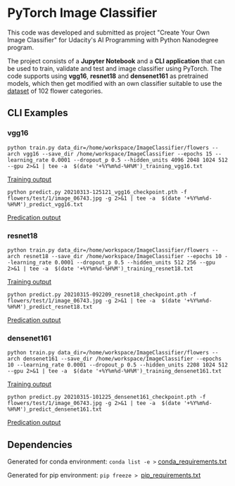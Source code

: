 # PyTorch Image Classifier

This code was developed and submitted as project "Create Your Own Image Classifier" for Udacity's AI Programming with Python Nanodegree program.

The project consists of a **Jupyter Notebook** and a **CLI application** that can be used to train, validate and test and image classifier using PyTorch. The code supports using **vgg16**, **resnet18** and **densenet161** as pretrained models, which then get modified with an own classifier suitable to use the [dataset](http://www.robots.ox.ac.uk/~vgg/data/flowers/102/index.html) of 102 flower categories.

## CLI Examples

### vgg16
```
python train.py data_dir=/home/workspace/ImageClassifier/flowers --arch vgg16 --save_dir /home/workspace/ImageClassifier --epochs 15 --learning_rate 0.0001 --dropout_p 0.5 --hidden_units 4096 2048 1024 512 --gpu 2>&1 | tee -a  $(date '+%Y%m%d-%H%M')_training_vgg16.txt
```
[Training output](example_out/20210313-125121_training_vgg16.txt)
```
python predict.py 20210313-125121_vgg16_checkpoint.pth -f flowers/test/1/image_06743.jpg -g 2>&1 | tee -a  $(date '+%Y%m%d-%H%M')_predict_vgg16.txt
```
[Predication output](example_out/20210316-0951_predict_vgg16.txt)

### resnet18
```
python train.py data_dir=/home/workspace/ImageClassifier/flowers --arch resnet18 --save_dir /home/workspace/ImageClassifier --epochs 10 --learning_rate 0.0001 --dropout_p 0.5 --hidden_units 512 256 --gpu 2>&1 | tee -a  $(date '+%Y%m%d-%H%M')_training_resnet18.txt
```
[Training output](example_out/20210315-092209_training_resnet18.txt)
```
python predict.py 20210315-092209_resnet18_checkpoint.pth -f flowers/test/1/image_06743.jpg -g 2>&1 | tee -a  $(date '+%Y%m%d-%H%M')_predict_resnet18.txt
```
[Predication output](example_out/20210316-0951_predict_resnet18.txt)

### densenet161
```
python train.py data_dir=/home/workspace/ImageClassifier/flowers --arch densenet161 --save_dir /home/workspace/ImageClassifier --epochs 10 --learning_rate 0.0001 --dropout_p 0.5 --hidden_units 2208 1024 512 --gpu 2>&1 | tee -a  $(date '+%Y%m%d-%H%M')_training_densenet161.txt
```
[Training output](example_out/20210315-101225_training_densenet161.txt)
```
python predict.py 20210315-101225_densenet161_checkpoint.pth -f flowers/test/1/image_06743.jpg -g 2>&1 | tee -a  $(date '+%Y%m%d-%H%M')_predict_densenet161.txt
```
[Predication output](example_out/20210316-0952_predict_densenet161.txt)

## Dependencies

Generated for conda environment:
`conda list -e >` [conda_requirements.txt](conda_requirements.txt)


Generated for pip environment:
`pip freeze > `[pip_requirements.txt](pip_requirements.txt)
